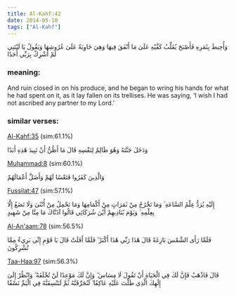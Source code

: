 ```yaml
---
title: Al-Kahf:42
date: 2014-05-10
tags: ["Al-Kahf"]
---
```

وَأُحِيطَ بِثَمَرِهِ فَأَصْبَحَ يُقَلِّبُ كَفَّيْهِ عَلَىٰ مَا أَنْفَقَ فِيهَا وَهِيَ خَاوِيَةٌ عَلَىٰ عُرُوشِهَا وَيَقُولُ يَا لَيْتَنِي لَمْ أُشْرِكْ بِرَبِّي أَحَدًا
### meaning: 
And ruin closed in on his produce, and he began to wring his hands for what he had spent on it, as it lay fallen on its trellises. He was saying, ‘I wish I had not ascribed any partner to my Lord.’
### similar verses: 

[Al-Kahf:35](/18/35) (sim:61.1%)

وَدَخَلَ جَنَّتَهُ وَهُوَ ظَالِمٌ لِنَفْسِهِ قَالَ مَا أَظُنُّ أَنْ تَبِيدَ هَٰذِهِ أَبَدًا

[Muhammad:8](/47/8) (sim:60.1%)

وَالَّذِينَ كَفَرُوا فَتَعْسًا لَهُمْ وَأَضَلَّ أَعْمَالَهُمْ

[Fussilat:47](/41/47) (sim:57.1%)

إِلَيْهِ يُرَدُّ عِلْمُ السَّاعَةِ ۚ وَمَا تَخْرُجُ مِنْ ثَمَرَاتٍ مِنْ أَكْمَامِهَا وَمَا تَحْمِلُ مِنْ أُنْثَىٰ وَلَا تَضَعُ إِلَّا بِعِلْمِهِ ۚ وَيَوْمَ يُنَادِيهِمْ أَيْنَ شُرَكَائِي قَالُوا آذَنَّاكَ مَا مِنَّا مِنْ شَهِيدٍ

[Al-An'aam:78](/6/78) (sim:56.5%)

فَلَمَّا رَأَى الشَّمْسَ بَازِغَةً قَالَ هَٰذَا رَبِّي هَٰذَا أَكْبَرُ ۖ فَلَمَّا أَفَلَتْ قَالَ يَا قَوْمِ إِنِّي بَرِيءٌ مِمَّا تُشْرِكُونَ

[Taa-Haa:97](/20/97) (sim:56.3%)

قَالَ فَاذْهَبْ فَإِنَّ لَكَ فِي الْحَيَاةِ أَنْ تَقُولَ لَا مِسَاسَ ۖ وَإِنَّ لَكَ مَوْعِدًا لَنْ تُخْلَفَهُ ۖ وَانْظُرْ إِلَىٰ إِلَٰهِكَ الَّذِي ظَلْتَ عَلَيْهِ عَاكِفًا ۖ لَنُحَرِّقَنَّهُ ثُمَّ لَنَنْسِفَنَّهُ فِي الْيَمِّ نَسْفًا
